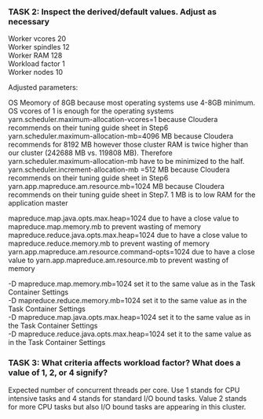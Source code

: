 ### TASK 2: Inspect the derived/default values. Adjust as necessary

Worker vcores	20 <br />
Worker spindles	12 <br />
Worker RAM	128 <br />
Workload factor	1 <br />
Worker nodes	10 <br />

Adjusted parameters:

OS	Meomory of 8GB because most operating systems use 4-8GB minimum. <br />
OS vcores of 1 is enough for the operating systems <br />
yarn.scheduler.maximum-allocation-vcores=1 because Cloudera recommends on their tuning guide sheet in Step6 <br />
yarn.scheduler.maximum-allocation-mb=4096 MB because Cloudera recommends for 8192 MB however those cluster RAM is twice higher than our cluster (242688 MB vs. 119808 MB).
Therefore yarn.scheduler.maximum-allocation-mb have to be minimized to the half. <br />
yarn.scheduler.increment-allocation-mb =512 MB because Cloudera recommends on their tuning guide sheet in Step6 <br />
yarn.app.mapreduce.am.resource.mb=1024 MB because Cloudera recommends on their tuning guide sheet in Step7. 1 MB is to low RAM for the application master <br />

mapreduce.map.java.opts.max.heap=1024 due to have a close value to mapreduce.map.memory.mb to prevent wasting of memory <br />
mapreduce.reduce.java.opts.max.heap=1024 due to have a close value to mapreduce.reduce.memory.mb to prevent wasting of memory <br />
yarn.app.mapreduce.am.resource.command-opts=1024 due to have a close value to yarn.app.mapreduce.am.resource.mb to prevent wasting of memory <br />

-D mapreduce.map.memory.mb=1024 set it to the same value as in the Task Container Settings <br />
-D mapreduce.reduce.memory.mb=1024 set it to the same value as in the Task Container Settings <br />
-D mapreduce.map.java.opts.max.heap=1024 set it to the same value as in the Task Container Settings <br />
-D mapreduce.reduce.java.opts.max.heap=1024 set it to the same value as in the Task Container Settings <br />

 
 
### TASK 3: What criteria affects workload factor? What does a value of 1, 2, or 4 signify?


Expected number of concurrent threads per core.  Use 1 stands for CPU intensive tasks and 4 stands for standard I/O bound tasks. Value 2 stands for more CPU tasks but also I/O bound tasks are appearing in this cluster.



